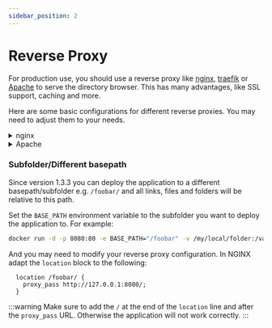 ```yaml
---
sidebar_position: 2
---
```

# Reverse Proxy

For production use, you should use a reverse proxy like [nginx](https://nginx.org/), [traefik](https://traefik.io/traefik/) or [Apache](https://httpd.apache.org/) to serve the directory browser. This has many advantages, like SSL support, caching and more.

Here are some basic configurations for different reverse proxies. You may need to adjust them to your needs.

<details>
<summary>nginx</summary>

```nginx
server {
  listen 80;
  listen 443 ssl;
  server_name domain.tld;

  location / {
    proxy_pass http://127.0.0.1:8080/;
  }

  ssl_certificate /path/to/cert.pem;
  ssl_certificate_key /path/to/cert.key;
}
```

</details>

<details>
<summary>Apache</summary>

```apache
<VirtualHost *:80>
  ServerName domain.tld

  ProxyPass / http://127.0.0.1:8080/
  ProxyPassReverse / http://127.0.0.1:8080/
</VirtualHost>

<VirtualHost *:443>
  ServerName domain.tld

  ProxyPass / http://127.0.0.1:8080/
  ProxyPassReverse / http://127.0.0.1:8080/

  SSLEngine on
  SSLCertificateFile cert.pem
  SSLCertificateKeyFile cert.key
</VirtualHost>
```

</details>

### Subfolder/Different basepath
Since version 1.3.3 you can deploy the application to a different basepath/subfolder e.g. `/foobar/` and all links, files and folders will be relative to this path.

Set the `BASE_PATH` environment variable to the subfolder you want to deploy the application to. For example:

```bash
docker run -d -p 8080:80 -e BASE_PATH="/foobar" -v /my/local/folder:/var/www/html/public:ro -v rdb:/var/lib/redis/ -it adrianschubek/dir-browser
```

<!-- import EnvConfig from '@site/src/components/EnvConfig';

<EnvConfig name="BASE_PATH" init="<empty>" values="<path>"/> -->

And you may need to modify your reverse proxy configuration. In NGINX adapt the `location` block to the following:

```nginx
  location /foobar/ {
    proxy_pass http://127.0.0.1:8080/;
  }
```

:::warning
Make sure to add the `/` at the end of the `location` line and after the `proxy_pass` URL. Otherwise the application will not work correctly.
:::